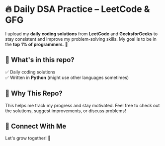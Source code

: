 # 🔥 Daily DSA Practice – LeetCode & GFG

I upload my **daily coding solutions** from **LeetCode** and **GeeksforGeeks** to stay consistent and improve my problem-solving skills. My goal is to be in the **top 1% of programmers**. 🚀  

## 📌 What's in this repo?  
✅ Daily coding solutions  
✅ Written in **Python** (might use other languages sometimes)  

## 🎯 Why This Repo?  
This helps me track my progress and stay motivated. Feel free to check out the solutions, suggest improvements, or discuss problems!  

## 🔗 Connect With Me  
Let's grow together! 🚀  

<!-- day-10 leetcode  -->
<!-- day-11 leetcode  -->


<!-- day-23 leetcode  -->
<!-- day-28 gfg -->




<!-- git add . -->
<!-- git commit -m "Message" -->
<!-- git push origin main -->